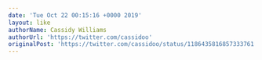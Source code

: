```yaml
---
date: 'Tue Oct 22 00:15:16 +0000 2019'
layout: like
authorName: Cassidy Williams
authorUrl: 'https://twitter.com/cassidoo'
originalPost: 'https://twitter.com/cassidoo/status/1186435816857333761'
---
```

